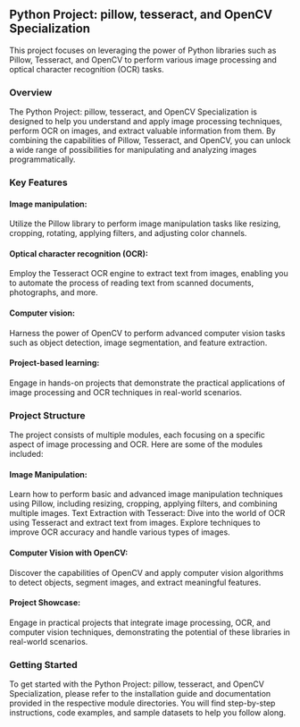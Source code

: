 ## Python Project: pillow, tesseract, and OpenCV Specialization
This project focuses on leveraging the power of Python libraries such as Pillow, Tesseract, and OpenCV to perform various image processing and optical character recognition (OCR) tasks.

### Overview
The Python Project: pillow, tesseract, and OpenCV Specialization is designed to help you understand and apply image processing techniques, perform OCR on images, and extract valuable information from them. By combining the capabilities of Pillow, Tesseract, and OpenCV, you can unlock a wide range of possibilities for manipulating and analyzing images programmatically.

### Key Features
#### Image manipulation: 
Utilize the Pillow library to perform image manipulation tasks like resizing, cropping, rotating, applying filters, and adjusting color channels.
#### Optical character recognition (OCR): 
Employ the Tesseract OCR engine to extract text from images, enabling you to automate the process of reading text from scanned documents, photographs, and more.
#### Computer vision: 
Harness the power of OpenCV to perform advanced computer vision tasks such as object detection, image segmentation, and feature extraction.
#### Project-based learning: 
Engage in hands-on projects that demonstrate the practical applications of image processing and OCR techniques in real-world scenarios.

### Project Structure
The project consists of multiple modules, each focusing on a specific aspect of image processing and OCR. Here are some of the modules included:
#### Image Manipulation: 
Learn how to perform basic and advanced image manipulation techniques using Pillow, including resizing, cropping, applying filters, and combining multiple images.
Text Extraction with Tesseract: Dive into the world of OCR using Tesseract and extract text from images. Explore techniques to improve OCR accuracy and handle various types of images.
#### Computer Vision with OpenCV: 
Discover the capabilities of OpenCV and apply computer vision algorithms to detect objects, segment images, and extract meaningful features.
#### Project Showcase: 
Engage in practical projects that integrate image processing, OCR, and computer vision techniques, demonstrating the potential of these libraries in real-world scenarios.

### Getting Started
To get started with the Python Project: pillow, tesseract, and OpenCV Specialization, please refer to the installation guide and documentation provided in the respective module directories. You will find step-by-step instructions, code examples, and sample datasets to help you follow along.
